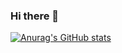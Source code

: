 ### Hi there 👋
[![Anurag's GitHub stats](https://github-readme-stats.vercel.app/api?username=Rafa-Russo&show_icons=true)](https://github.com/anuraghazra/github-readme-stats)
<!--
**Rafa-Russo/Rafa-Russo** is a ✨ _special_ ✨ repository because its `README.md` (this file) appears on your GitHub profile.

Here are some ideas to get you started:

- 🔭 I’m currently working on ...
- 🌱 I’m currently learning ...
- 👯 I’m looking to collaborate on ...
- 🤔 I’m looking for help with ...
- 💬 Ask me about ...
- 📫 How to reach me: ...
- 😄 Pronouns: ...
- ⚡ Fun fact: ...
-->
